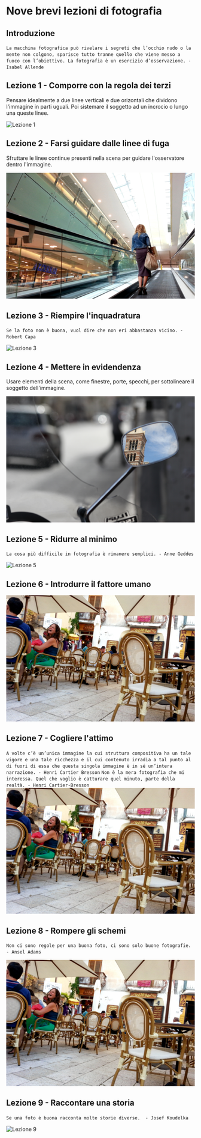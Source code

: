 # Nove brevi lezioni di fotografia

## Introduzione
`La macchina fotografica può rivelare i segreti che l’occhio nudo o la mente non colgono, sparisce tutto tranne quello che viene messo a fuoco con l’obiettivo. La fotografia è un esercizio d’osservazione. - Isabel Allende`

## Lezione 1 - Comporre con la regola dei terzi

Pensare idealmente a due linee verticali e due orizontali che dividono l'immagine in parti uguali. Poi sistemare il soggetto ad un incrocio o lungo una queste linee.

![Lezione 1](Lezione1.jpg)

## Lezione 2 - Farsi guidare dalle linee di fuga
Sfruttare le linee continue presenti nella scena per guidare l'osservatore dentro l'immagine.

![Lezione 2](Lezione2.jpg)

## Lezione 3 - Riempire l'inquadratura
`
Se la foto non è buona, vuol dire che non eri abbastanza vicino. - Robert Capa
`

![Lezione 3](Lezione3.jpg)

## Lezione 4 - Mettere in evidendenza
Usare elementi della scena, come finestre, porte, specchi, per sottolineare il soggetto dell'immagine.

![Lezione 4](Lezione4.jpg)

## Lezione 5 - Ridurre al minimo
`
La cosa più difficile in fotografia è rimanere semplici. - Anne Geddes
`

![Lezione 5](Lezione5.jpg)


## Lezione 6 - Introdurre il fattore umano

![Lezione 6](Lezione6.jpg)

## Lezione 7 - Cogliere l'attimo
`
A volte c’è un’unica immagine la cui struttura compositiva ha un tale vigore e una tale ricchezza e il cui contenuto irradia a tal punto al di fuori di essa che questa singola immagine è in sé un’intera narrazione. - Henri Cartier Bresson
`
`
Non è la mera fotografia che mi interessa. Quel che voglio è catturare quel minuto, parte della realtà. - Henri Cartier-Bresson
`
![Lezione 7](Lezione7.jpg)


## Lezione 8 - Rompere gli schemi
`
Non ci sono regole per una buona foto, ci sono solo buone fotografie. - Ansel Adams
`

![Lezione 8](Lezione8.jpg)

## Lezione 9 - Raccontare una storia
`
Se una foto è buona racconta molte storie diverse.  - Josef Koudelka
`

![Lezione 9](Lezione9.jpg)



